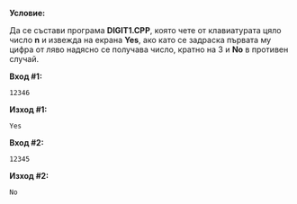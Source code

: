 **Условие:**

Да се състави програма **DIGIT1.CPP**, която чете от клавиатурата цяло число **n** и извежда на екрана **Yes**, ако като се задраска първата му цифра от ляво надясно се получава число, кратно на 3 и **No** в противен случай.

**Вход #1:**

	12346

**Изход #1:**

	Yes

**Вход #2:**

	12345

**Изход #2:**

	No